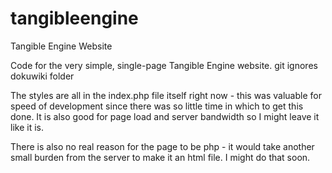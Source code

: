 # tangibleengine
Tangible Engine Website

Code for the very simple, single-page Tangible Engine website.
git ignores dokuwiki folder

The styles are all in the index.php file itself right now - this was valuable for speed of development since there was so little time in which to get this done. It is also good for page load and server bandwidth so I might leave it like it is.

There is also no real reason for the page to be php - it would take another small burden from the server to make it an html file. I might do that soon.
